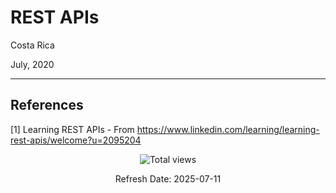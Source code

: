 # REST APIs

Costa Rica

July, 2020

----------

## References 

[1] Learning REST APIs - From https://www.linkedin.com/learning/learning-rest-apis/welcome?u=2095204

<!-- START BADGE -->
<div align="center">
  <img src="https://img.shields.io/badge/Total%20views-1022-limegreen" alt="Total views">
  <p>Refresh Date: 2025-07-11</p>
</div>
<!-- END BADGE -->